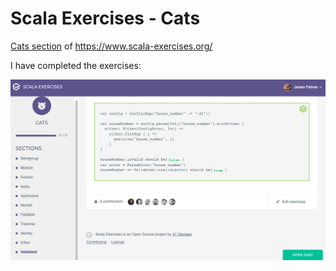 # Scala Exercises - Cats

[Cats section](https://www.scala-exercises.org/cats/) of https://www.scala-exercises.org/

I have completed the exercises:


<img src="./docs/CompletedScreenshot.png" alt="Completed exercises" width="1000px"/>